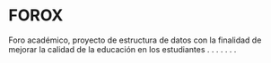 # FOROX 
Foro académico, proyecto de estructura de datos  con la finalidad de mejorar la calidad de la educación en los estudiantes
. . . . . . .
